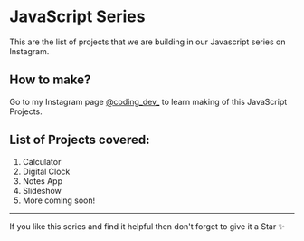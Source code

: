 # JavaScript Series

This are the list of projects that we are building in our Javascript series on Instagram.

## How to make?

Go to my Instagram page [@coding_dev_](https://github.com/tilakjain123) to learn making of this JavaScript Projects.


## List of Projects covered:
1. Calculator
2. Digital Clock
3. Notes App
4. Slideshow 
5. More coming soon!
---
If you like this series and find it helpful then don't forget to give it a Star ✨
